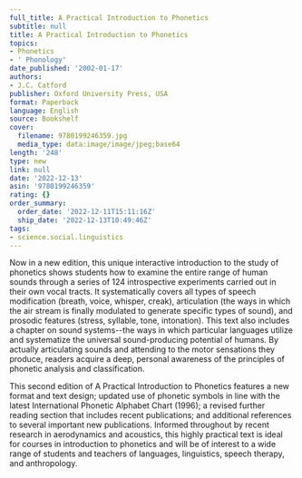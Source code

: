 ```yaml
---
full_title: A Practical Introduction to Phonetics
subtitle: null
title: A Practical Introduction to Phonetics
topics:
- Phonetics
- ' Phonology'
date_published: '2002-01-17'
authors:
- J.C. Catford
publisher: Oxford University Press, USA
format: Paperback
language: English
source: Bookshelf
cover:
  filename: 9780199246359.jpg
  media_type: data:image/image/jpeg;base64
length: '248'
type: new
link: null
date: '2022-12-13'
asin: '9780199246359'
rating: {}
order_summary:
  order_date: '2022-12-11T15:11:16Z'
  ship_date: '2022-12-13T10:49:46Z'
tags:
- science.social.linguistics
---
```

Now in a new edition, this unique interactive introduction to the study of phonetics shows students how to examine the entire range of human sounds through a series of 124 introspective experiments carried out in their own vocal tracts. It systematically covers all types of speech modification (breath, voice, whisper, creak), articulation (the ways in which the air stream is finally modulated to generate specific types of sound), and prosodic features (stress, syllable, tone, intonation). This text also includes a chapter on sound systems--the ways in which particular languages utilize and systematize the universal sound-producing potential of humans. By actually articulating sounds and attending to the motor sensations they produce, readers acquire a deep, personal awareness of the principles of phonetic analysis and classification.

This second edition of A Practical Introduction to Phonetics features a new format and text design; updated use of phonetic symbols in line with the latest International Phonetic Alphabet Chart (1996); a revised further reading section that includes recent publications; and additional references to several important new publications. Informed throughout by recent research in aerodynamics and acoustics, this highly practical text is ideal for courses in introduction to phonetics and will be of interest to a wide range of students and teachers of languages, linguistics, speech therapy, and anthropology.
